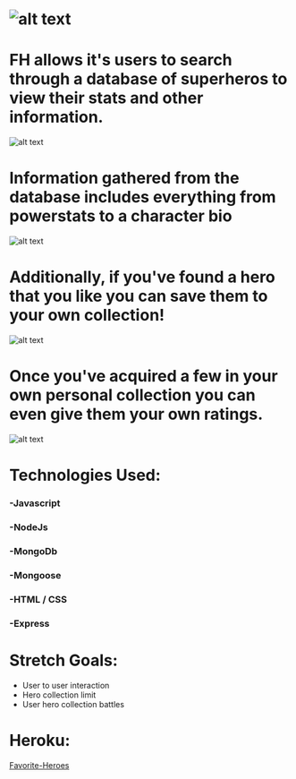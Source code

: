 



#                                ![alt text](https://i.imgur.com/DHMRoS6.png)


# FH allows it's users to search through a database of superheros to view their stats and other information. 

![alt text](https://i.imgur.com/jgFrzxu.png)


# Information gathered from the database includes everything from powerstats to a character bio

![alt text](https://i.imgur.com/CJbQ7rF.png)

# Additionally, if you've found a hero that you like you can save them to your own collection!
![alt text](https://i.imgur.com/t6vaJvI.png)


# Once you've acquired a few in your own personal collection you can even give them your own ratings.
![alt text](https://i.imgur.com/lAFKgEU.png)


# Technologies Used:
###  -Javascript
###  -NodeJs
###  -MongoDb
###  -Mongoose
###  -HTML / CSS
###  -Express

# Stretch Goals:
- User to user interaction
- Hero collection limit
- User hero collection battles


# Heroku:
[Favorite-Heroes](https://sei-favorite-heroes.herokuapp.com/)
